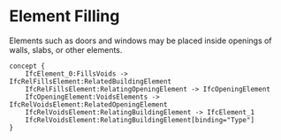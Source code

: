 Element Filling
===============

Elements such as doors and windows may be placed inside openings of walls, slabs, or other elements.

```
concept {
    IfcElement_0:FillsVoids -> IfcRelFillsElement:RelatedBuildingElement
    IfcRelFillsElement:RelatingOpeningElement -> IfcOpeningElement
    IfcOpeningElement:VoidsElements -> IfcRelVoidsElement:RelatedOpeningElement
    IfcRelVoidsElement:RelatingBuildingElement -> IfcElement_1
    IfcRelVoidsElement:RelatingBuildingElement[binding="Type"]
}
```
